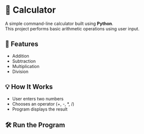 # 🧮 Calculator

A simple command-line calculator built using **Python**.  
This project performs basic arithmetic operations using user input.

## 🚀 Features

- Addition
- Subtraction
- Multiplication
- Division

## 💡 How It Works

- User enters two numbers
- Chooses an operator (+, -, *, /)
- Program displays the result

## 🛠️ Run the Program


